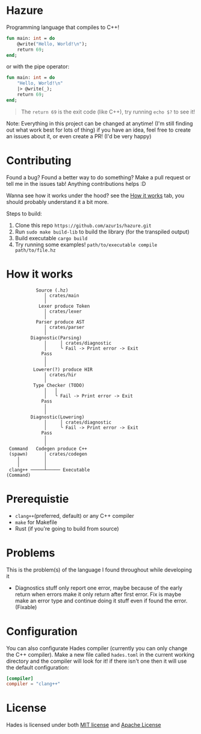 # Hazure
Programming language that compiles to C++!

```sml
fun main: int = do
    @write("Hello, World!\n");
    return 69;
end;
```
or with the pipe operator:
```sml
fun main: int = do
    "Hello, World!\n"
    |> @write(_);
    return 69;
end;
```
> The `return 69` is the exit code (like C++), try running `echo $?` to see it!

Note: Everything in this project can be changed at anytime! (I'm still finding out what work best for lots of thing) if you have an idea, feel free to create an issues about it, or even create a PR! (I'd be very happy)

# Contributing
Found a bug? Found a better way to do something? Make a pull request or tell me in the issues tab! Anything contributions helps :D

Wanna see how it works under the hood? see the [How it works](https://github.com/azur1s/hazure#how-it-works) tab, you should probably understand it a bit more.

Steps to build:
1) Clone this repo `https://github.com/azur1s/hazure.git`
2) Run `sudo make build-lib` to build the library (for the transpiled output)
3) Build executable `cargo build`
4) Try running some examples! `path/to/executable compile path/to/file.hz`

# How it works
```
           Source (.hz)
              │ crates/main
              │
            Lexer produce Token
              │ crates/lexer
              │
           Parser produce AST
              │ crates/parser
              │
         Diagnostic(Parsing)
              │     │ crates/diagnostic
              │     ╰ Fail -> Print error -> Exit
             Pass
              │
              │
          Lowerer(?) produce HIR
              │ crates/hir
              │
          Type Checker (TODO)
              │   │
              │   ╰ Fail -> Print error -> Exit
             Pass
              │
              │
         Diagnostic(Lowering)
              │     │ crates/diagnostic
              │     ╰ Fail -> Print error -> Exit
             Pass
              │
              │
 Command   Codegen produce C++
 (spawn)      │ crates/codegen
    │         │
    │         │
 clang++ ─────┴───── Executable
(Command)
```

# Prerequistie
- `clang++`(preferred, default) or any C++ compiler
- `make` for Makefile
- Rust (if you're going to build from source)

# Problems
This is the problem(s) of the language I found throughout while developing it
- Diagnostics stuff only report one error, maybe because of the early return when errors make it only return after first error. Fix is maybe make an error type and continue doing it stuff even if found the error. (Fixable)

# Configuration
You can also configurate Hades compiler (currently you can only change the C++ compiler). Make a new file called `hades.toml` in the current working directory and the compiler will look for it! if there isn't one then it will use the default configuration:
```toml
[compiler]
compiler = "clang++"
```

# License
Hades is licensed under both [MIT license](https://github.com/azur1s/hades/blob/master/LICENSE-MIT) and [Apache License](https://github.com/azur1s/hades/blob/master/LICENSE-APACHE)